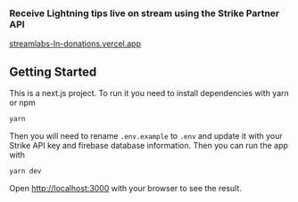 ### Receive Lightning tips live on stream using the Strike Partner API

[streamlabs-ln-donations.vercel.app](https://streamlabs-ln-donations.vercel.app)

## Getting Started

This is a next.js project. To run it you need to install dependencies with yarn or npm

```bash
yarn
```

Then you will need to rename `.env.example` to `.env` and update it with your Strike API key and firebase database information. Then you can run the app with

```bash
yarn dev
```

Open [http://localhost:3000](http://localhost:3000) with your browser to see the result.
